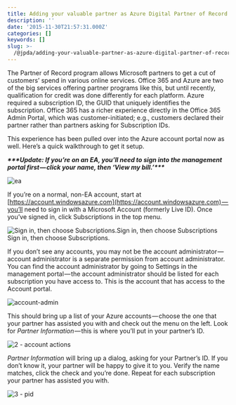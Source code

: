 ```yaml
---
title: Adding your valuable partner as Azure Digital Partner of Record
description: ''
date: '2015-11-30T21:57:31.000Z'
categories: []
keywords: []
slug: >-
  /@jpda/adding-your-valuable-partner-as-azure-digital-partner-of-record-8110d05b1157
---
```


The Partner of Record program allows Microsoft partners to get a cut of customers’ spend in various online services. Office 365 and Azure are two of the big services offering partner programs like this, but until recently, qualification for credit was done differently for each platform. Azure required a subscription ID, the GUID that uniquely identifies the subscription. Office 365 has a richer experience directly in the Office 365 Admin Portal, which was customer-initiated; e.g., customers declared their partner rather than partners asking for Subscription IDs.

This experience has been pulled over into the Azure account portal now as well. Here’s a quick walkthrough to get it setup.

**_\*\*\*Update: If you’re on an EA, you’ll need to sign into the management portal first — click your name, then ‘View my bill.’\*\*\*_**

![ea](https://cdn-images-1.medium.com/max/800/0*Blyqe8aZK179bZuT.png)

If you’re on a normal, non-EA account, start at [https://account.windowsazure.com](https://account.windowsazure.com) — you’ll need to sign in with a Microsoft Account (formerly Live ID). Once you’ve signed in, click Subscriptions in the top menu.

![Sign in, then choose Subscriptions.Sign in, then choose Subscriptions](https://cdn-images-1.medium.com/max/800/0*Djn7xUk0EBrnhpR_.png)
Sign in, then choose Subscriptions.

If you don’t see any accounts, you may not be the account administrator — account administrator is a separate permission from account administrator. You can find the account administrator by going to Settings in the management portal — the account administrator should be listed for each subscription you have access to. This is the account that has access to the Account portal.

![account-admin](https://cdn-images-1.medium.com/max/800/0*TJX0Dpxz3ws7cPDS.png)

This should bring up a list of your Azure accounts — choose the one that your partner has assisted you with and check out the menu on the left. Look for _Partner Information_ — this is where you’ll put in your partner’s ID.

![2 - account actions](https://cdn-images-1.medium.com/max/800/0*mdPYOquk5_WIRjVG.png)

_Partner Information_ will bring up a dialog, asking for your Partner’s ID. If you don’t know it, your partner will be happy to give it to you. Verify the name matches, click the check and you’re done. Repeat for each subscription your partner has assisted you with.

![3 - pid](https://cdn-images-1.medium.com/max/800/0*bRRqVgJBYAH3x6nM.png)